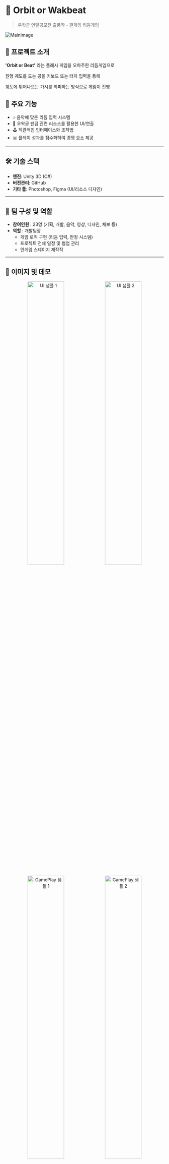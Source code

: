 # 🎵 Orbit or Wakbeat
> 우왁굳 연말공모전 출품작 - 팬게임 리듬게임

![MainImage](https://github.com/user-attachments/assets/77e4cfe4-dcd5-4ba0-863f-15c948f55ac4) <!-- 프로젝트 대표 이미지 넣는 부분 -->

## 📌 프로젝트 소개
**'Orbit or Beat'** 라는 플래시 게임을 오마주한 리듬게임으로

원형 궤도를 도는 공을 키보드 또는 터치 입력을 통해

궤도에 튀어나오는 가시를 회피하는 방식으로 게임이 진행


## 🚀 주요 기능
- 🎶 음악에 맞춘 리듬 입력 시스템
- 🎨 우왁굳 팬덤 관련 리소스를 활용한 UI/연출
- 🕹️ 직관적인 인터페이스와 조작법
- 📊 플레이 성과를 점수화하여 경쟁 요소 제공

---

## 🛠️ 기술 스택
- **엔진**: Unity 3D (C#)
- **버전관리**: GitHub
- **기타 툴**: Photoshop, Figma (UI/리소스 디자인)

---

## 👥 팀 구성 및 역할
- **참여인원** : 23명 (기획, 개발, 음악, 영상, 디자인, 채보 등)  
- **역할** : 개발팀장  
  - 게임 로직 구현 (리듬 입력, 판정 시스템)
  - 프로젝트 전체 일정 및 협업 관리
  - 인게임 스테이지 제작작

---

## 📸 이미지 및 데모
<!-- 이미지 첨부 예시 -->

<p align="center">
  <img src="https://github.com/user-attachments/assets/6e351457-e6a3-48c9-b521-080c7c7a6425" alt="UI 샘플 1" width="48%">
  <img src="https://github.com/user-attachments/assets/03b494f4-182c-435e-9f96-6eb473498001" alt="UI 샘플 2" width="48%">
</p>

<p align="center">
  <img src="https://github.com/user-attachments/assets/e6b7aac9-2ce1-4c0b-8027-9407c645003e" alt="GamePlay 샘플 1" width="48%">
  <img src="https://github.com/user-attachments/assets/864cf7bd-e0fa-4486-9b4f-70774cff6dcd" alt="GamePlay 샘플 2" width="48%">
</p>

---

## 🎥 영상 링크
- [시연 영상 바로가기](https://www.youtube.com/watch?v=jGlVNGz06oY&list=RDjGlVNGz06oY&start_radio=1)

---

## 📂 설치 및 실행 방법
```bash
# 저장소 클론
git clone https://github.com/YourGitHubID/WakBeat.git

# 게임 다운로드 링크
https://drive.google.com/file/d/1jd1SGcPlqnEQoBjfowXwjRADDlxfCgOb/view?usp=drive_link
